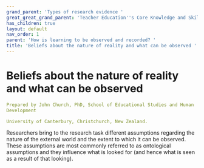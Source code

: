 ```yaml
---
grand_parent: 'Types of research evidence '
great_great_grand_parent: 'Teacher Education''s Core Knowledge and Skills.'
has_children: true
layout: default
nav_order: 1
parent: 'How is learning to be observed and recorded? '
title: 'Beliefs about the nature of reality and what can be observed '
---
```

# Beliefs about the nature of reality and what can be observed


```yaml
Prepared by John Church, PhD, School of Educational Studies and Human
Development

University of Canterbury, Christchurch, New Zealand.
```


Researchers bring to the research task different assumptions regarding
the nature of the external world and the extent to which it can be
observed. These assumptions are most commonly referred to as ontological
assumptions and they influence what is looked for (and hence what is
seen as a result of that looking).

